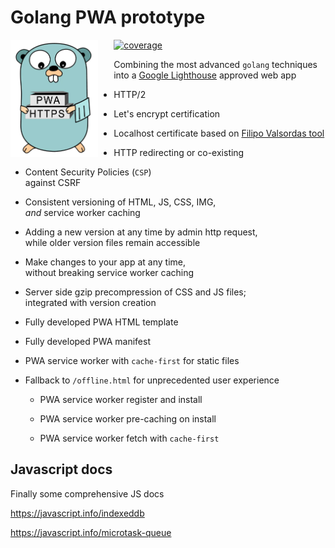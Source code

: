 # Golang PWA prototype

<img src="./app-bucket/img/mascot.webp" style="float: left; width:20%; min-width: 140px; max-width: 20%; margin-right:5%; margin-bottom: 2%;"> 

[![coverage](https://github.com/pbberlin/go-pwa/actions/workflows/codecov.yml/badge.svg)](https://github.com/pbberlin/go-pwa/actions/workflows/codecov.yml)

Combining the most advanced `golang` techniques  
into a [Google Lighthouse](https://github.com/GoogleChrome/Lighthouse) approved web app

* HTTP/2

* Let's encrypt certification

* Localhost certificate based on [Filipo Valsordas tool](https://github.com/FiloSottile/mkcert)

* HTTP redirecting or co-existing

* Content Security Policies (`CSP`)  
  against CSRF

* Consistent versioning of HTML, JS, CSS, IMG,  
  _and_ service worker caching

* Adding a new version at any time by admin http request,  
  while older version files remain accessible

* Make changes to your app at any time,  
  without breaking service worker caching

* Server side gzip precompression of CSS and JS files;  
  integrated with version creation

* Fully developed PWA HTML template

* Fully developed PWA manifest

* PWA service worker with `cache-first` for static files

* Fallback to `/offline.html` for unprecedented user experience

  * PWA service worker register and install

  * PWA service worker pre-caching on install

  * PWA service worker fetch with `cache-first`

## Javascript docs

Finally some comprehensive JS docs

<https://javascript.info/indexeddb>

<https://javascript.info/microtask-queue>
